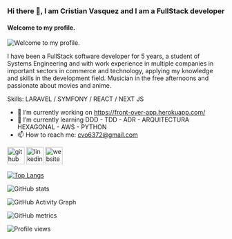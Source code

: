 ### Hi there 👋, I am Cristian Vasquez and I am a FullStack developer
#### Welcome to my profile.
![Welcome to my profile.](https://i.ytimg.com/vi/MCp2kBmc-9k/maxresdefault.jpg)

I have been a FullStack software developer for 5 years, a student of Systems Engineering and with work experience in multiple companies in important sectors in commerce and technology, applying my knowledge and skills in the development field.
Musician in the free afternoons and passionate about movies and anime.

Skills: LARAVEL / SYMFONY / REACT / NEXT JS

- 🔭 I’m currently working on https://front-over-app.herokuapp.com/ 
- 🌱 I’m currently learning DDD - TDD - ADR - ARQUITECTURA HEXAGONAL - AWS - PYTHON 
- 📫 How to reach me: cvo6372@gmail.com 


[<img src='https://cdn.jsdelivr.net/npm/simple-icons@3.0.1/icons/github.svg' alt='github' height='40'>](https://github.com/cristianV0117)  [<img src='https://cdn.jsdelivr.net/npm/simple-icons@3.0.1/icons/linkedin.svg' alt='linkedin' height='40'>](https://www.linkedin.com/in/www.linkedin.com/in/cristian-camilo-vasquez-osorio-1b791b1a3/)  [<img src='https://cdn.jsdelivr.net/npm/simple-icons@3.0.1/icons/icloud.svg' alt='website' height='40'>](https://mi-portafolio-personal.herokuapp.com/)  

[![Top Langs](https://github-readme-stats.vercel.app/api/top-langs/?username=cristianV0117)](https://github.com/anuraghazra/github-readme-stats)

![GitHub stats](https://github-readme-stats.vercel.app/api?username=cristianV0117&show_icons=true)  

![GitHub Activity Graph](https://activity-graph.herokuapp.com/graph?username=cristianV0117)  

![GitHub metrics](https://metrics.lecoq.io/cristianV0117)  

![Profile views](https://gpvc.arturio.dev/cristianV0117)  
